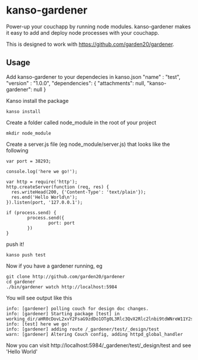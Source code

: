 kanso-gardener
===============

Power-up your couchapp by running node modules. kanso-gardener makes it easy to add and deploy node processes with your couchapp.

This is designed to work with https://github.com/garden20/gardener.


Usage
-----

Add kanso-gardener to your dependecies in kanso.json
		"name" : "test",
		"version" : "1.0.0",
        "dependencies": {
                "attachments": null,
                "kanso-gardener": null
        }


Kanso install the package

    kanso install


Create a folder called node_module in the root of your project

    mkdir node_module

Create a server.js file (eg node_module/server.js) that looks like the following

```
var port = 38293;

console.log('here we go!');

var http = require('http');
http.createServer(function (req, res) {
  res.writeHead(200, {'Content-Type': 'text/plain'});
  res.end('Hello World\n');
}).listen(port, '127.0.0.1');

if (process.send) {
        process.send({
                port: port
        })
}
```
push it!

    kanso push test

Now if you have a gardener running, eg

    git clone http://github.com/garden20/gardener
    cd gardener
    ./bin/gardener watch http://localhost:5984


You will see output like this

    info: [gardener] polling couch for design doc changes.
    info: [gardener] Starting package [test] in working_dir/aHR0cDovL2xvY2FsaG9zdDo1OTg0L3Rlc3QvX2Rlc2lnbi9tdWNreW11Y2s=
    info: [test] here we go!
    info: [gardener] adding route /_gardener/test/_design/test
    warn: [gardener] Altering Couch config, adding httpd_global_handler

Now you can visit http://localhost:5984/_gardener/test/_design/test and see 'Hello World'



